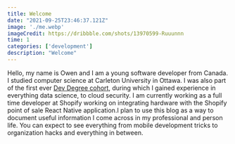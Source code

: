 ```yaml
---
title: Welcome
date: "2021-09-25T23:46:37.121Z"
image: './me.webp'
imageCredit: https://dribbble.com/shots/13970599-Ruuunnn
time: 1
categories: ['development']
description: "Welcome"  
---
```


Hello, my name is Owen and I am a young software developer from Canada. I studied computer science at Carleton University in Ottawa. I was also part of the first ever [Dev Degree cohort](https://devdegree.ca/), during which I gained experience in everything data science, to cloud security. I am currently working as a full time developer at Shopify working on integrating hardware with the Shopify point of sale React Native application.I plan to use this blog as a way to document useful information I come across in my professional and person life. You can expect to see everything from mobile development tricks to organization hacks and everything in between.
